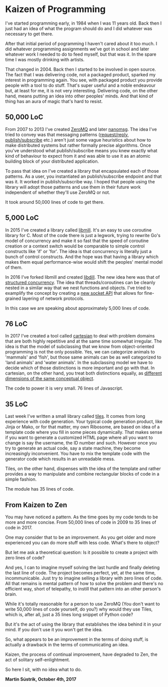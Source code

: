 # Kaizen of Programming



I've started programming early, in 1984 when I was 11 years old. Back then I just had an idea of what the program should do and I did whatever was necessary to get there.

After that initial period of pogramming I haven't cared about it too much. I did whatever programming assignments we've got in school and later whatever work I needed to do to feed myself, but that was it. In the spare time I was mostly drinking with artists.

That changed in 2004. Back then I started to be involved in open source. The fact that I was delivering code, not a packaged product, sparked my interest in programming again. You see, with packaged product you provide people with a tool to do stuff. That's super useful and a noble endeavour but, at least for me, it is not very interesting. Delivering code, on the other hand, means putting an idea into other peoples' minds. And that kind of thing has an aura of magic that's hard to resist.

50,000 LoC
----------

From 2007 to 2013 I've created [ZeroMQ](http://zeromq.org/intro:read-the-manual) and later [nanomsg](http://nanomsg.org/nanomsg). The idea I've tried to convey was that messaging patterns ([request/reply](https://raw.githubusercontent.com/nanomsg/nanomsg/master/rfc/sp-request-reply-01.txt), [publish/subscribe](https://raw.githubusercontent.com/nanomsg/nanomsg/master/rfc/sp-publish-subscribe-01.txt) etc.) aren't just some vague heuristics about how to make distributed systems but rather formally precise algorithms. Once you've understood what publish/subscribe means you knew exactly what kind of behaviour to expect from it and was able to use it as an atomic building block of your distributed application.

To pass that idea on I've created a library that encapsulated each of those patterns. As a user, you instantiated an publish/subscribe endpoint and that was it. It worked in publish/subscribe way. I hoped that people using the library will adopt those patterns and use them in their future work independent of whether they'll use ZeroMQ or not.

It took around 50,000 lines of code to get there.

5,000 LoC
---------

In 2015 I've created a library called [libmill](http://libmill.org/). It's an easy to use coroutine library for C. Most of the code there is just a legwork, trying to rewrite Go's model of concurrency and make it so fast that the speed of coroutine creation or a context switch would be comparable to simple control constructs like 'if' or 'for'. The idea is that concurrency is literally just a bunch of control constructs. And the hope was that having a library which makes them equal performance-wise would shift the peoples' mental model of them.

In 2016 I've forked libmill and created [libdill](http://libdill.org/). The new idea here was that of [structured concurrency](http://libdill.org/structured-concurrency.html). The idea that threads/coroutines can be cleanly nested in a similar way that we nest functions and objects. I've tried to examplify the concept by creating a [new socket API](https://github.com/sustrik/libdill/blob/master/rfc/bsd-socket-api-revamp.md) that allows for fine-grained layering of network protocols.

In this case we are speaking about approximately 5,000 lines of code.

76 LoC
------

In 2017 I've created a tool called [cartesian](https://github.com/sustrik/cartesian) to deal with problem domains that are both highly repetitive and at the same time somewhat irregular. The idea is that the model of subclassing that we know from object-oriented programming is not the only possible. Yes, we can categorize animals to 'mammals' and 'fish', but those same animals can be as well categorized to 'land animals' and 'water animals'. In the subclassing model we have to decide which of those distinctions is more important and go with that. In cartesian, on the other hand, you treat both distinctions equally, as [different dimensions of the same conceptual object](http://250bpm.com/blog:91).

The code to power it is very small. 76 lines of Javascript.

35 LoC
------

Last week I've written a small library called [tiles](https://github.com/sustrik/tiles). It comes from long experience with code generation. Your typical code generation product, like Jinja or Mako, or for that matter, my own Ribosome, are based on idea of a template code where you fill in some pieces dynamically. That makes sense if you want to generate a customized HTML page where all you want to change is say the username, the ID number and such. However once you try to generate an actual code, say a state machine, they become increasingly inconvenient. You have to mix the template code with the generator code which results in an unreadable mess.

Tiles, on the other hand, dispenses with the idea of the template and rather provides a way to manipulate and combine rectangular blocks of code in a simple fashion.

The module has 35 lines of code.

From Kaizen to Zen
------------------

You may have noticed a pattern. As the time goes by my code tends to be more and more concise. From 50,000 lines of code in 2009 to 35 lines of code in 2017.

One may consider that to be an improvement. As you get older and more experienced you can do more stuff with less code. What's there to object?

But let me ask a theoretical question: Is it possible to create a project with zero lines of code?

And yes, I can to imagine myself solving the last hurdle and finally deleting the last line of code. The project becomes perfect, yet, at the same time, incommunicable. Just try to imagine selling a library with zero lines of code. All that remains is mental pattern of how to solve the problem and there's no efficient way, short of telepathy, to instill that pattern into an other person's brain.

While it's totally reasonable for a person to use ZeroMQ (You don't want to write 50,000 lines of code yourself, do you?) why would they use Tiles, which is, after all, just a 35 lines long snippet of Python code?

But it's the act of using the library that establishes the idea behind it in your mind. If you don't use it you won't get the idea.

So, what appears to be an improvement in the terms of doing stuff, is actually a drawback in the terms of communicating an idea.

Kaizen, the process of continual improvement, have degraded to Zen, the act of solitary self-enlightment.

So here I sit, with no idea what to do.

**Martin Sústrik, October 4th, 2017**